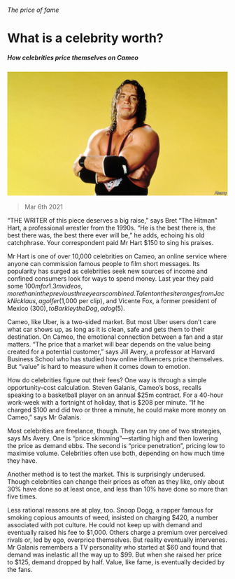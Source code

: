###### The price of fame

# What is a celebrity worth? 

##### How celebrities price themselves on Cameo 

![image](images/20210306_fnp505.jpg) 

> Mar 6th 2021 


“THE WRITER of this piece deserves a big raise,” says Bret “The Hitman” Hart, a professional wrestler from the 1990s. “He is the best there is, the best there was, the best there ever will be,” he adds, echoing his old catchphrase. Your correspondent paid Mr Hart $150 to sing his praises. 


Mr Hart is one of over 10,000 celebrities on Cameo, an online service where anyone can commission famous people to film short messages. Its popularity has surged as celebrities seek new sources of income and confined consumers look for ways to spend money. Last year they paid some $100m for 1.3m videos, more than in the previous three years combined. Talent on the site ranges from Jack Nicklaus, a golfer ($1,000 per clip), and Vicente Fox, a former president of Mexico ($300), to Barkley the Dog, a dog ($5).



Cameo, like Uber, is a two-sided market. But most Uber users don’t care what car shows up, as long as it is clean, safe and gets them to their destination. On Cameo, the emotional connection between a fan and a star matters. “The price that a market will bear depends on the value being created for a potential customer,” says Jill Avery, a professor at Harvard Business School who has studied how online influencers price themselves. But “value” is hard to measure when it comes down to emotion. 


How do celebrities figure out their fees? One way is through a simple opportunity-cost calculation. Steven Galanis, Cameo’s boss, recalls speaking to a basketball player on an annual $25m contract. For a 40-hour work-week with a fortnight of holiday, that is $208 per minute. “If he charged $100 and did two or three a minute, he could make more money on Cameo,” says Mr Galanis. 


Most celebrities are freelance, though. They can try one of two strategies, says Ms Avery. One is “price skimming”—starting high and then lowering the price as demand ebbs. The second is “price penetration”, pricing low to maximise volume. Celebrities often use both, depending on how much time they have.


Another method is to test the market. This is surprisingly underused. Though celebrities can change their prices as often as they like, only about 30% have done so at least once, and less than 10% have done so more than five times.


Less rational reasons are at play, too. Snoop Dogg, a rapper famous for smoking copious amounts of weed, insisted on charging $420, a number associated with pot culture. He could not keep up with demand and eventually raised his fee to $1,000. Others charge a premium over perceived rivals or, led by ego, overprice themselves. But reality eventually intervenes. Mr Galanis remembers a TV personality who started at $60 and found that demand was inelastic all the way up to $99. But when she raised her price to $125, demand dropped by half. Value, like fame, is eventually decided by the fans. 

